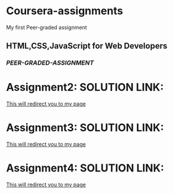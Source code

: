 # Coursera-assignments
My first Peer-graded assignment
## HTML,CSS,JavaScript for Web Developers
### *PEER-GRADED-ASSIGNMENT*

# Assignment2: SOLUTION LINK:
[This will redirect you to my page](https://sayansadhukhan.github.io/Full-stack-web-development/mod2_soln/)

# Assignment3: SOLUTION LINK:
[This will redirect you to my page](https://sayansadhukhan.github.io/Full-stack-web-development/mod3_soln/)

# Assignment4: SOLUTION LINK:
[This will redirect you to my page](https://sayansadhukhan.github.io/Full-stack-web-development/mod4_soln/)
